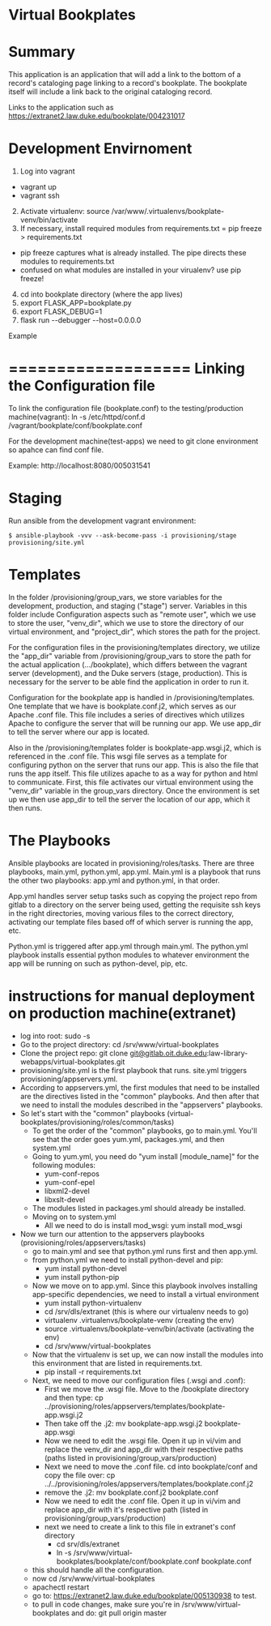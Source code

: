 # Virtual Bookplates

# Summary

This application is an application that will add a link to the bottom of a
record's cataloging page linking to a record's bookplate. The bookplate itself
will include a link back to the original cataloging record.

Links to the application such as https://extranet2.law.duke.edu/bookplate/004231017


Development Envirnoment
====================

1. Log into vagrant
  - vagrant up
  - vagrant ssh
2. Activate virtualenv: source /var/www/.virtualenvs/bookplate-venv/bin/activate
3. If necessary, install required modules from requirements.txt = pip freeze > requirements.txt
 - pip freeze captures what is already installed. The pipe directs these modules to requirements.txt
 - confused on what modules are installed in your virualenv? use pip freeze!
4. cd into bookplate directory (where the app lives)
5. export FLASK_APP=bookplate.py
6. export FLASK_DEBUG=1
7. flask run --debugger --host=0.0.0.0

Example

===================
Linking the Configuration file
===================

To link the configuration file (bookplate.conf) to the testing/production machine(vagrant): ln -s /etc/httpd/conf.d /vagrant/bookplate/conf/bookplate.conf

For the development machine(test-apps) we need to git clone environment so apahce can find conf file.

Example: http://localhost:8080/005031541

# Staging

Run ansible from the development vagrant environment:

`$ ansible-playbook -vvv --ask-become-pass -i provisioning/stage provisioning/site.yml`

# Templates

In the folder /provisioning/group_vars, we store variables for the development, production, and staging ("stage") server.
Variables in this folder include Configuration aspects such as "remote user", which we use to store the user,
"venv_dir", which we use to store the directory of our virtual environment, and "project_dir", which stores the path for the project.

For the configuration files in the provisioning/templates directory,
we utilize the "app_dir" variable from /provisioning/group_vars to store the path for the actual application (.../bookplate), which
differs between the vagrant server (development), and the Duke servers (stage, production). This is necessary for the server
to be able find the application in order to run it.


Configuration for the bookplate app is handled in /provisioning/templates.  One template that we have is bookplate.conf.j2, which
serves as our Apache .conf file. This file includes a series of directives which utilizes Apache to configure the server that
will be running our app. We use app_dir to tell the server where our app is located.

Also in the /provisioning/templates folder is bookplate-app.wsgi.j2, which is referenced in the .conf file. This wsgi file serves as a template for
configuring python on the server that runs our app. This is also the file that runs the app itself. This file utilizes apache to as a way for python and html
to communicate. First, this file activates our virtual environment using the "venv_dir" variable in the group_vars directory. Once the environment is set up
we then use app_dir to tell the server the location of our app, which it then runs.

# The Playbooks

Ansible playbooks are located in provisioning/roles/tasks. There are three playbooks, main.yml, python.yml, app.yml. Main.yml is a playbook that runs the other two
playbooks: app.yml and python.yml, in that order.

App.yml handles server setup tasks such as copying the project repo  from gitlab to a directory on the server being used,
getting the requisite ssh keys in the right directories, moving various files to the correct directory, activating our template files
based off of which server is running the app, etc.

Python.yml is triggered after app.yml through main.yml. The python.yml playbook installs essential python modules to whatever environment
the app will be running on such as python-devel, pip, etc.

# instructions for manual deployment on production machine(extranet)
- log into root: sudo -s
- Go to the project directory: cd /srv/www/virtual-bookplates
- Clone the project repo: git clone git@gitlab.oit.duke.edu:law-library-webapps/virtual-bookplates.git
- provisioning/site.yml is the first playbook that runs. site.yml triggers provisioning/appservers.yml.
- According to appservers.yml, the first modules that need to be installed are the directives listed in the "common" playbooks. And then after that we need to install the modules described in the "appservers" playbooks.
- So let's start with the "common" playbooks (virtual-bookplates/provisioning/roles/common/tasks)
  - To get the order of the "common" playbooks, go to main.yml. You'll see that the order goes yum.yml, packages.yml, and then system.yml
  - Going to yum.yml, you need do "yum install [module_name]" for the following modules:
    - yum-conf-repos
    - yum-conf-epel
    - libxml2-devel
    - libxslt-devel
  - The modules listed in packages.yml should already be installed.
  - Moving on to system.yml
    - All we need to do is install mod_wsgi: yum install mod_wsgi
- Now we turn our attention to the appservers playbooks (provisioning/roles/appservers/tasks)
  - go to main.yml and see that python.yml runs first and then app.yml.
  - from python.yml we need to install python-devel and pip:
    - yum install python-devel
    - yum install python-pip
  - Now we move on to app.yml. Since this playbook involves installing app-specific dependencies, we need to install a virtual environment
    - yum install python-virtualenv
    -  cd /srv/dls/extranet (this is where our virtualenv needs to go)
    - virtualenv .virtualenvs/bookplate-venv (creating the env)
    - source .virtualenvs/bookplate-venv/bin/activate (activating the env)
    - cd /srv/www/virtual-bookplates
  - Now that the virtualenv is set up, we can now install the modules into this environment that are listed in requirements.txt.
    - pip install -r requirements.txt
  - Next, we need to move our configuration files (.wsgi and .conf):
    - First we move the .wsgi file. Move to the /bookplate directory and then type: cp ../provisioning/roles/appservers/templates/bookplate-app.wsgi.j2
    - Then take off the .j2: mv bookplate-app.wsgi.j2 bookplate-app.wsgi
    - Now we need to edit the .wsgi file. Open it up in vi/vim and replace the venv_dir and app_dir with their respective paths (paths listed in provisioning/group_vars/production)
    - Next we need to move the .conf file. cd into bookplate/conf and copy the file over: cp ../../provisioning/roles/appservers/templates/bookplate.conf.j2
    - remove the .j2: mv bookplate.conf.j2 bookplate.conf
    - Now we need to edit the .conf file. Open it up in vi/vim and replace app_dir with it's respective path (listed in provisioning/group_vars/production)
    - next we need to create a link to this file in extranet's conf directory
      - cd srv/dls/extranet
      - ln -s /srv/www/virtual-bookplates/bookplate/conf/bookplate.conf bookplate.conf
  - this should handle all the configuration.
  - now cd /srv/www/virtual-bookplates
  - apachectl restart
  - go to: https://extranet2.law.duke.edu/bookplate/005130938 to test.
  - to pull in code changes, make sure you're in /srv/www/virtual-bookplates and do: git pull origin master
